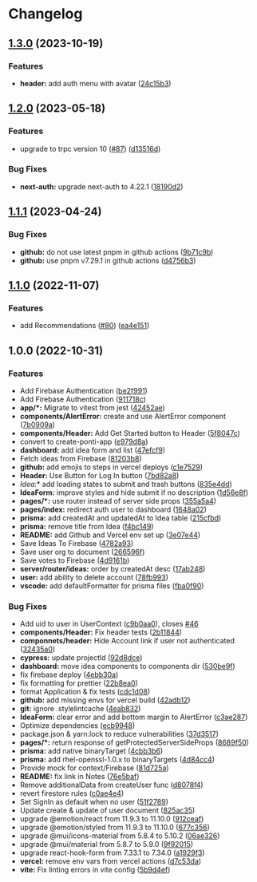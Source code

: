 # Changelog

## [1.3.0](https://github.com/theponti/aidea/compare/v1.2.0...v1.3.0) (2023-10-19)


### Features

* **header:** add auth menu with avatar ([24c15b3](https://github.com/theponti/aidea/commit/24c15b3e0c5318806166560b723579f78de65337))

## [1.2.0](https://github.com/theponti/aidea/compare/v1.1.1...v1.2.0) (2023-05-18)


### Features

* upgrade to trpc version 10 ([#87](https://github.com/theponti/aidea/issues/87)) ([d13516d](https://github.com/theponti/aidea/commit/d13516d1e2778ed7310020690c0138b498e3dd04))


### Bug Fixes

* **next-auth:** upgrade next-auth to 4.22.1 ([18190d2](https://github.com/theponti/aidea/commit/18190d24fb73ff4e0cbb8d04741dcb8bf87b7a8c))

## [1.1.1](https://github.com/theponti/aidea/compare/v1.1.0...v1.1.1) (2023-04-24)


### Bug Fixes

* **github:** do not use latest pnpm in github actions ([9b71c9b](https://github.com/theponti/aidea/commit/9b71c9b656664579009bfa9f1f73955458d6f00e))
* **github:** use pnpm v7.29.1 in github actions ([d4756b3](https://github.com/theponti/aidea/commit/d4756b37f7aeba4990a799bb63374557d69a3c6e))

## [1.1.0](https://github.com/theponti/aidea/compare/v1.0.0...v1.1.0) (2022-11-07)


### Features

* add Recommendations ([#80](https://github.com/theponti/aidea/issues/80)) ([ea4e151](https://github.com/theponti/aidea/commit/ea4e151cb2e4ca954f4fe054ebafea4521fc7c45))

## 1.0.0 (2022-10-31)


### Features

* Add Firebase Authentication ([be2f991](https://github.com/theponti/aidea/commit/be2f99181a71cc998d744f3bd55a606d89065b5d))
* Add Firebase Authentication ([911718c](https://github.com/theponti/aidea/commit/911718c394d658ae52932e4e499a322e491b7292))
* **app/*:** Migrate to vitest from jest ([42452ae](https://github.com/theponti/aidea/commit/42452ae257869459c5d71db2c305482d6d665e3e))
* **components/AlertError:** create and use AlertError component ([7b0909a](https://github.com/theponti/aidea/commit/7b0909adccd6736a8fad7fde621ba6dd2800f384))
* **components/Header:** Add Get Started button to Header ([5f8047c](https://github.com/theponti/aidea/commit/5f8047c10174c754e5eec56d1328a5e823f61a88))
* convert to create-ponti-app ([e979d8a](https://github.com/theponti/aidea/commit/e979d8a8df3c6e201a24dadd03beba189ce58a7d))
* **dashboard:** add idea form and list ([47efcf9](https://github.com/theponti/aidea/commit/47efcf9ce9c1ee080d6ce13ffa0dc87fd99e870f))
* Fetch ideas from Firebase ([81203b8](https://github.com/theponti/aidea/commit/81203b800104600199972617a14c5f4c30995dbe))
* **github:** add emojis to steps in vercel deploys ([c1e7529](https://github.com/theponti/aidea/commit/c1e7529be424d3e87a467bb63eda13f208237505))
* **Header:** Use Button for Log In button ([7bd82a8](https://github.com/theponti/aidea/commit/7bd82a83377dfa869d281e93e3c8df688e6203b1))
* **Idea*:** add loading states to submit and trash buttons ([835e4dd](https://github.com/theponti/aidea/commit/835e4ddc1d4e3098fabb18f55f3c6953a71aca49))
* **IdeaForm:** improve styles and hide submit if no description ([1d56e8f](https://github.com/theponti/aidea/commit/1d56e8ffd4c10ed95b6c8e4b0009a4600c61ba95))
* **pages/*:** use router instead of server side props ([355a5a4](https://github.com/theponti/aidea/commit/355a5a4bab32d84b2f65838e8e108c991adca5f3))
* **pages/index:** redirect auth user to dashboard ([1648a02](https://github.com/theponti/aidea/commit/1648a02bd00f68280ef435c3c27e7829c8393317))
* **prisma:** add createdAt and updatedAt to Idea table ([215cfbd](https://github.com/theponti/aidea/commit/215cfbdf96ce85c0019a01aa183ca03255ea27fd))
* **prisma:** remove title from Idea ([f4bc149](https://github.com/theponti/aidea/commit/f4bc149849e1569681de6699eee760a6cd016a71))
* **README:** add Github and Vercel env set up ([3e07e44](https://github.com/theponti/aidea/commit/3e07e447cd01d38061c1bffccdf1421f9df25986))
* Save Ideas To Firebase ([4782a93](https://github.com/theponti/aidea/commit/4782a937ba9324d64ba1f7959074a53f26907157))
* Save user org to document ([266596f](https://github.com/theponti/aidea/commit/266596feb7d1ecca6bec047cf2943ba2d8aeef9c))
* Save votes to Firebase ([4d9161b](https://github.com/theponti/aidea/commit/4d9161b4d8fc7dea39104c135765d054b944c2b6))
* **server/router/ideas:** order by createdAt desc ([17ab248](https://github.com/theponti/aidea/commit/17ab248a5c3d86b9eac830a261aa63d01d7fbe20))
* **user:** add ability to delete account ([78fb993](https://github.com/theponti/aidea/commit/78fb993a89bd7d4c7cac7025ca21e6b403be7b67))
* **vscode:** add defaultFormatter for prisma files ([fba0f90](https://github.com/theponti/aidea/commit/fba0f90f19a6f35365d83a5da3c159449d6ef1d3))


### Bug Fixes

* Add uid to user in UserContext ([c9b0aa0](https://github.com/theponti/aidea/commit/c9b0aa049ad2a2a374c3bee279a6538b855edfba)), closes [#46](https://github.com/theponti/aidea/issues/46)
* **components/Header:** Fix header tests ([2b11844](https://github.com/theponti/aidea/commit/2b1184403ca8cda9a650c6ff8c5a4283b64d6fc0))
* **componnets/header:** Hide Account link if user not authenticated ([32435a0](https://github.com/theponti/aidea/commit/32435a05d6c848a4e8b61ec28ddd7cc2409f5e24))
* **cypress:** update projectId ([92d8dce](https://github.com/theponti/aidea/commit/92d8dceb6b00f5d8f26d1723df49e6bf426f62eb))
* **dashboard:** move idea components to components dir ([530be9f](https://github.com/theponti/aidea/commit/530be9f08d98912e954409fac279214c88c02169))
* fix firebase deploy ([4ebb30a](https://github.com/theponti/aidea/commit/4ebb30a852d8375c5cdbc40eca194a3d8fb61125))
* fix formatting for prettier ([22b8ea0](https://github.com/theponti/aidea/commit/22b8ea0e78d6ae300c22bab205f9fe8f7b672e98))
* format Application & fix tests ([cdc1d08](https://github.com/theponti/aidea/commit/cdc1d08cbcc7b336296cde30cb44febc66c1cdca))
* **github:** add missing envs for vercel build ([42adb12](https://github.com/theponti/aidea/commit/42adb12e1634df8f2fa5ba1bde32de80eec0a672))
* **git:** ignore .stylelintcache ([4eab832](https://github.com/theponti/aidea/commit/4eab83239a1dd4567bf34bd5794065e616a6144a))
* **IdeaForm:** clear error and add bottom margin to AlertError ([c3ae287](https://github.com/theponti/aidea/commit/c3ae287ec64d714aa6202f8c053ac2473f3f08d2))
* Optimize dependencies ([ecb9948](https://github.com/theponti/aidea/commit/ecb99488c4d3b1221b2d255ca2fc5504f9c8b7c0))
* package.json & yarn.lock to reduce vulnerabilities ([37d3517](https://github.com/theponti/aidea/commit/37d35174e7aa0b1be786462458a9ab078b0761ce))
* **pages/*:** return response of getProtectedServerSideProps ([8689f50](https://github.com/theponti/aidea/commit/8689f50eb0664cd3186e45cba43a183097ea9f8b))
* **prisma:** add native binaryTarget ([4cbb3b6](https://github.com/theponti/aidea/commit/4cbb3b6d13a1588ddc8d08072b031ddf51d45c1d))
* **prisma:** add rhel-openssl-1.0.x to binaryTargets ([4d84cc4](https://github.com/theponti/aidea/commit/4d84cc4f8fe7897a0190d53ddebae8d350163a5a))
* Provide mock for context/Firebase ([81d725a](https://github.com/theponti/aidea/commit/81d725a44fcf554de08faa18a9bad57a8d6d4187))
* **README:** fix link in Notes ([76e5baf](https://github.com/theponti/aidea/commit/76e5bafbdd29adc658f478516a2bfb88068f81fc))
* Remove additionalData from createUser func ([d8078f4](https://github.com/theponti/aidea/commit/d8078f434bd666f20e9ed14d400c5e60f3c980d0))
* revert firestore rules ([c0ae4e4](https://github.com/theponti/aidea/commit/c0ae4e45085a8cc758246fd94e0c62136801dabc))
* Set SignIn as default when no user ([51f2789](https://github.com/theponti/aidea/commit/51f27890b9de6dea37dd4f06aff95998be4a915a))
* Update create & update of user document ([825ac35](https://github.com/theponti/aidea/commit/825ac35c89cab6dc1cd57898fd45a67085469c68))
* upgrade @emotion/react from 11.9.3 to 11.10.0 ([912ceaf](https://github.com/theponti/aidea/commit/912ceaf29f6b2719f01480f135dcfb1d6b5df85b))
* upgrade @emotion/styled from 11.9.3 to 11.10.0 ([677c356](https://github.com/theponti/aidea/commit/677c356c0e71dcf20d78b8afc4acfbf7f48fc094))
* upgrade @mui/icons-material from 5.8.4 to 5.10.2 ([06ae326](https://github.com/theponti/aidea/commit/06ae32643d8db4bcb189b702634c80700945a34b))
* upgrade @mui/material from 5.8.7 to 5.9.0 ([9f92015](https://github.com/theponti/aidea/commit/9f92015477e912a1848ca749f7fc8ebccc5af718))
* upgrade react-hook-form from 7.33.1 to 7.34.0 ([a1929f3](https://github.com/theponti/aidea/commit/a1929f374a3ff04904971ed42614964eb7d87f9c))
* **vercel:** remove env vars from vercel actions ([d7c53da](https://github.com/theponti/aidea/commit/d7c53da047d293e2a23483cfcb8bd86ac3b83743))
* **vite:** Fix linting errors in vite config ([5b9d4ef](https://github.com/theponti/aidea/commit/5b9d4ef7df40c921d66a016b0690fe7fcc47be95))
